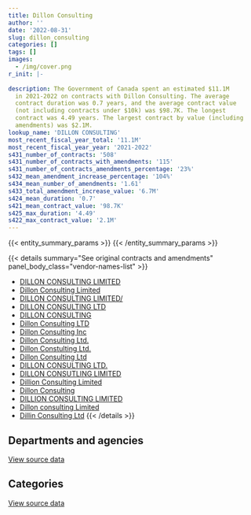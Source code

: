 ```yaml
---
title: Dillon Consulting
author: ''
date: '2022-08-31'
slug: dillon_consulting
categories: []
tags: []
images:
  - /img/cover.png
r_init: |-
  
description: The Government of Canada spent an estimated $11.1M
  in 2021-2022 on contracts with Dillon Consulting. The average
  contract duration was 0.7 years, and the average contract value
  (not including contracts under $10k) was $98.7K. The longest
  contract was 4.49 years. The largest contract by value (including
  amendments) was $2.1M.
lookup_name: 'DILLON CONSULTING'
most_recent_fiscal_year_total: '11.1M'
most_recent_fiscal_year_year: '2021-2022'
s431_number_of_contracts: '508'
s431_number_of_contracts_with_amendments: '115'
s431_number_of_contracts_amendments_percentage: '23%'
s432_mean_amendment_increase_percentage: '104%'
s434_mean_number_of_amendments: '1.61'
s433_total_amendment_increase_value: '6.7M'
s424_mean_duration: '0.7'
s421_mean_contract_value: '98.7K'
s425_max_duration: '4.49'
s422_max_contract_value: '2.1M'
---
```


<script src="/rmarkdown-libs/htmlwidgets/htmlwidgets.js"></script>
<link href="/rmarkdown-libs/datatables-css/datatables-crosstalk.css" rel="stylesheet" />
<script src="/rmarkdown-libs/datatables-binding/datatables.js"></script>
<script src="/rmarkdown-libs/jquery/jquery-3.6.0.min.js"></script>
<link href="/rmarkdown-libs/dt-core-bootstrap/css/dataTables.bootstrap.min.css" rel="stylesheet" />
<link href="/rmarkdown-libs/dt-core-bootstrap/css/dataTables.bootstrap.extra.css" rel="stylesheet" />
<script src="/rmarkdown-libs/dt-core-bootstrap/js/jquery.dataTables.min.js"></script>
<script src="/rmarkdown-libs/dt-core-bootstrap/js/dataTables.bootstrap.min.js"></script>
<link href="/rmarkdown-libs/crosstalk/css/crosstalk.min.css" rel="stylesheet" />
<script src="/rmarkdown-libs/crosstalk/js/crosstalk.min.js"></script>
<script src="/rmarkdown-libs/htmlwidgets/htmlwidgets.js"></script>
<link href="/rmarkdown-libs/datatables-css/datatables-crosstalk.css" rel="stylesheet" />
<script src="/rmarkdown-libs/datatables-binding/datatables.js"></script>
<script src="/rmarkdown-libs/jquery/jquery-3.6.0.min.js"></script>
<link href="/rmarkdown-libs/dt-core-bootstrap/css/dataTables.bootstrap.min.css" rel="stylesheet" />
<link href="/rmarkdown-libs/dt-core-bootstrap/css/dataTables.bootstrap.extra.css" rel="stylesheet" />
<script src="/rmarkdown-libs/dt-core-bootstrap/js/jquery.dataTables.min.js"></script>
<script src="/rmarkdown-libs/dt-core-bootstrap/js/dataTables.bootstrap.min.js"></script>
<link href="/rmarkdown-libs/crosstalk/css/crosstalk.min.css" rel="stylesheet" />
<script src="/rmarkdown-libs/crosstalk/js/crosstalk.min.js"></script>

{{< entity_summary_params >}}
{{< /entity_summary_params >}}

{{< details summary="See original contracts and amendments" panel_body_class="vendor-names-list" >}}
- [DILLON CONSULTING LIMITED](https://search.open.canada.ca/en/ct/?sort=contract_value_f%20desc&page=1&search_text=%22DILLON%20CONSULTING%20LIMITED%22)
- [Dillon Consulting Limited](https://search.open.canada.ca/en/ct/?sort=contract_value_f%20desc&page=1&search_text=%22Dillon%20Consulting%20Limited%22)
- [DILLON CONSULTING LIMITED/](https://search.open.canada.ca/en/ct/?sort=contract_value_f%20desc&page=1&search_text=%22DILLON%20CONSULTING%20LIMITED%2f%22)
- [DILLON CONSULTING LTD](https://search.open.canada.ca/en/ct/?sort=contract_value_f%20desc&page=1&search_text=%22DILLON%20CONSULTING%20LTD%22)
- [DILLON CONSULTING](https://search.open.canada.ca/en/ct/?sort=contract_value_f%20desc&page=1&search_text=%22DILLON%20CONSULTING%22)
- [Dillon Consulting LTD](https://search.open.canada.ca/en/ct/?sort=contract_value_f%20desc&page=1&search_text=%22Dillon%20Consulting%20LTD%22)
- [Dillon Consulting Inc](https://search.open.canada.ca/en/ct/?sort=contract_value_f%20desc&page=1&search_text=%22Dillon%20Consulting%20Inc%22)
- [Dillon Consulting Ltd.](https://search.open.canada.ca/en/ct/?sort=contract_value_f%20desc&page=1&search_text=%22Dillon%20Consulting%20Ltd.%22)
- [Dillon Constulting Ltd.](https://search.open.canada.ca/en/ct/?sort=contract_value_f%20desc&page=1&search_text=%22Dillon%20Constulting%20Ltd.%22)
- [Dillon Consulting Ltd](https://search.open.canada.ca/en/ct/?sort=contract_value_f%20desc&page=1&search_text=%22Dillon%20Consulting%20Ltd%22)
- [DILLON CONSULTING LTD.](https://search.open.canada.ca/en/ct/?sort=contract_value_f%20desc&page=1&search_text=%22DILLON%20CONSULTING%20LTD.%22)
- [DILLON CONSUTLING LIMITED](https://search.open.canada.ca/en/ct/?sort=contract_value_f%20desc&page=1&search_text=%22DILLON%20CONSUTLING%20LIMITED%22)
- [Dillion Consulting Limited](https://search.open.canada.ca/en/ct/?sort=contract_value_f%20desc&page=1&search_text=%22Dillion%20Consulting%20Limited%22)
- [Dillon Consulting](https://search.open.canada.ca/en/ct/?sort=contract_value_f%20desc&page=1&search_text=%22Dillon%20Consulting%22)
- [DILLION CONSULTING LIMITED](https://search.open.canada.ca/en/ct/?sort=contract_value_f%20desc&page=1&search_text=%22DILLION%20CONSULTING%20LIMITED%22)
- [Dillon consulting Limited](https://search.open.canada.ca/en/ct/?sort=contract_value_f%20desc&page=1&search_text=%22Dillon%20consulting%20Limited%22)
- [Dillin Consulting Ltd](https://search.open.canada.ca/en/ct/?sort=contract_value_f%20desc&page=1&search_text=%22Dillin%20Consulting%20Ltd%22)
{{< /details >}}

## Departments and agencies

<div id="htmlwidget-1" style="width:100%;height:auto;" class="datatables html-widget"></div>
<script type="application/json" data-for="htmlwidget-1">{"x":{"style":"bootstrap","filter":"none","vertical":false,"data":[["<a href=\"/departments/aafc-aac/\">Agriculture and Agri-Food Canada<\/a>","<a href=\"/departments/aandc-aadnc/\">Crown-Indigenous Relations and Northern Affairs Canada<\/a>","<a href=\"/departments/dfo-mpo/\">Fisheries and Oceans Canada<\/a>","<a href=\"/departments/dnd-mdn/\">National Defence<\/a>","<a href=\"/departments/ec/\">Environment and Climate Change Canada<\/a>","<a href=\"/departments/iaac-aeic/\">Impact Assessment Agency of Canada<\/a>","<a href=\"/departments/isc-sac/\">Indigenous Services Canada<\/a>","<a href=\"/departments/nrcan-rncan/\">Natural Resources Canada<\/a>","<a href=\"/departments/pc/\">Parks Canada<\/a>","<a href=\"/departments/pwgsc-tpsgc/\">Public Services and Procurement Canada<\/a>","<a href=\"/departments/rcmp-grc/\">Royal Canadian Mounted Police<\/a>","<a href=\"/departments/tc/\">Transport Canada<\/a>"],[72355.5,null,267066.06,654571.85,null,null,null,null,918678.39,4814923.4,null,1924757.55],[161385,165668.5,431592.07,495937.14,102881.63,null,null,7523.42,1386776.57,5243005.16,15171.38,null],[null,125350.87,395599.52,556507.42,346113.01,null,null,29766.58,1171096.95,4912058.01,67707.91,612715.52],[441187.48,282209.33,321481.65,995924.37,196551.67,14280.19,0,null,956372.06,7287486.49,152490,458408.53]],"container":"<table class=\"table table-striped table-hover row-border order-column display\">\n  <thead>\n    <tr>\n      <th>Department<\/th>\n      <th>2018-2019<\/th>\n      <th>2019-2020<\/th>\n      <th>2020-2021<\/th>\n      <th>2021-2022<\/th>\n    <\/tr>\n  <\/thead>\n<\/table>","options":{"order":[[4,"desc"]],"pageLength":10,"autoWidth":true,"columnDefs":[{"targets":1,"render":"function(data, type, row, meta) {\n    return type !== 'display' ? data : DTWidget.formatCurrency(data, \"$\", 2, 3, \",\", \".\", true, null);\n  }"},{"targets":2,"render":"function(data, type, row, meta) {\n    return type !== 'display' ? data : DTWidget.formatCurrency(data, \"$\", 2, 3, \",\", \".\", true, null);\n  }"},{"targets":3,"render":"function(data, type, row, meta) {\n    return type !== 'display' ? data : DTWidget.formatCurrency(data, \"$\", 2, 3, \",\", \".\", true, null);\n  }"},{"targets":4,"render":"function(data, type, row, meta) {\n    return type !== 'display' ? data : DTWidget.formatCurrency(data, \"$\", 2, 3, \",\", \".\", true, null);\n  }"},{"width":"16%","targets":[1,2,3,4]},{"className":"dt-right","targets":[1,2,3,4]}],"orderClasses":false}},"evals":["options.columnDefs.0.render","options.columnDefs.1.render","options.columnDefs.2.render","options.columnDefs.3.render"],"jsHooks":[]}</script>
<p class="text-right">
<a href="https://github.com/GoC-Spending/contracts-data/tree/main/data/out/vendors/dillon_consulting/summary_by_fiscal_year_by_department.csv" class="source-data-link btn btn-link">View source data</a>
</p>

## Categories

<div id="htmlwidget-2" style="width:100%;height:auto;" class="datatables html-widget"></div>
<script type="application/json" data-for="htmlwidget-2">{"x":{"style":"bootstrap","filter":"none","vertical":false,"data":[["<a href=\"/categories/facilities_and_construction/\">Facilities and construction<\/a>","<a href=\"/categories/professional_services/\">Professional services<\/a>","<a href=\"/categories/transportation_and_logistics/\">Transportation and logistics<\/a>","<a href=\"/categories/travel/\">Travel<\/a>","<a href=\"/categories/human_capital/\">Human capital<\/a>"],[4998286.91,3463779.65,161181.58,29104.61,null],[5050729.95,2500125.74,288180.92,170904.26,null],[4375326.38,3565636.58,191187.5,null,84765.32],[5841053.11,5150913.67,114425,null,null]],"container":"<table class=\"table table-striped table-hover row-border order-column display\">\n  <thead>\n    <tr>\n      <th>Category<\/th>\n      <th>2018-2019<\/th>\n      <th>2019-2020<\/th>\n      <th>2020-2021<\/th>\n      <th>2021-2022<\/th>\n    <\/tr>\n  <\/thead>\n<\/table>","options":{"order":[[4,"desc"]],"dom":"t","pageLength":30,"autoWidth":true,"columnDefs":[{"targets":1,"render":"function(data, type, row, meta) {\n    return type !== 'display' ? data : DTWidget.formatCurrency(data, \"$\", 2, 3, \",\", \".\", true, null);\n  }"},{"targets":2,"render":"function(data, type, row, meta) {\n    return type !== 'display' ? data : DTWidget.formatCurrency(data, \"$\", 2, 3, \",\", \".\", true, null);\n  }"},{"targets":3,"render":"function(data, type, row, meta) {\n    return type !== 'display' ? data : DTWidget.formatCurrency(data, \"$\", 2, 3, \",\", \".\", true, null);\n  }"},{"targets":4,"render":"function(data, type, row, meta) {\n    return type !== 'display' ? data : DTWidget.formatCurrency(data, \"$\", 2, 3, \",\", \".\", true, null);\n  }"},{"width":"16%","targets":[1,2,3,4]},{"className":"dt-right","targets":[1,2,3,4]}],"orderClasses":false,"lengthMenu":[10,25,30,50,100]}},"evals":["options.columnDefs.0.render","options.columnDefs.1.render","options.columnDefs.2.render","options.columnDefs.3.render"],"jsHooks":[]}</script>
<p class="text-right">
<a href="https://github.com/GoC-Spending/contracts-data/tree/main/data/out/vendors/dillon_consulting/summary_by_fiscal_year_by_category.csv" class="source-data-link btn btn-link">View source data</a>
</p>
